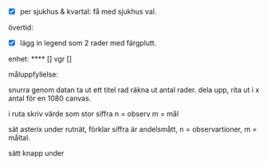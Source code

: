 - [X] per sjukhus & kvartal: få med sjukhus val.

övertid: 
- [x] lägg in legend som 2 rader med färgplutt.

enhet: **** []
vgr []

måluppfyllelse:

snurra genom datan
ta ut ett titel rad
räkna ut antal rader.
dela upp, rita ut i x antal för en 1080 canvas.

i ruta skriv värde som stor siffra
n = observ
m = mål

sät asterix under rutnät, förklar siffra är andelsmått, n = observartioner, m = måltal.

sätt knapp under
